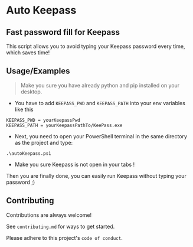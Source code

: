 # Auto Keepass

## Fast password fill for Keepass
This script allows you to avoid typing your Keepass password every time, which saves time!

## Usage/Examples

> Make you sure you have already python and pip installed on your desktop.

-  You have to add  ```KEEPASS_PWD``` and ```KEEPASS_PATH``` into your env variables like this

```
KEEPASS_PWD = yourKeepassPwd
KEEPASS_PATH = yourKeepassPathTo/KeePass.exe
 ```

- Next, you need to open your PowerShell terminal in the same directory as the project and type:
```
.\autoKeepass.ps1
```
- Make you sure Keepass is not open in your tabs !

Then you are finally done, you can easily run Keepass without typing your password ;)


## Contributing

Contributions are always welcome!

See `contributing.md` for ways to get started.

Please adhere to this project's `code of conduct`.